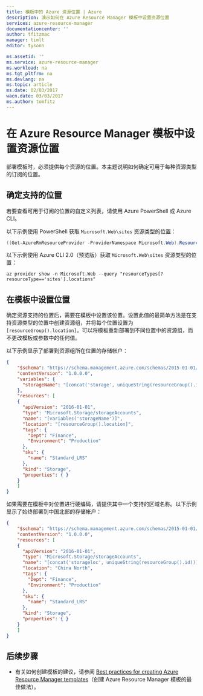 ```yaml
---
title: 模板中的 Azure 资源位置 | Azure
description: 演示如何在 Azure Resource Manager 模板中设置资源位置
services: azure-resource-manager
documentationcenter: ''
author: tfitzmac
manager: timlt
editor: tysonn

ms.assetid: ''
ms.service: azure-resource-manager
ms.workload: na
ms.tgt_pltfrm: na
ms.devlang: na
ms.topic: article
ms.date: 02/03/2017
wacn.date: 03/03/2017
ms.author: tomfitz
---
```


# 在 Azure Resource Manager 模板中设置资源位置
部署模板时，必须提供每个资源的位置。本主题说明如何确定可用于每种资源类型的订阅的位置。

## 确定支持的位置

<!-- regions/services not supported on Azure.cn-->
<!--有关每种资源类型支持的位置的完整列表，请参阅[可用产品（按区域）](https://azure.microsoft.com/regions/services/)。但是，你的订阅可能无法访问该列表中的所有位置。-->
若要查看可用于订阅的位置的自定义列表，请使用 Azure PowerShell 或 Azure CLI。

以下示例使用 PowerShell 获取 `Microsoft.Web\sites` 资源类型的位置：

```powershell
((Get-AzureRmResourceProvider -ProviderNamespace Microsoft.Web).ResourceTypes | Where-Object ResourceTypeName -eq sites).Locations
```

以下示例使用 Azure CLI 2.0（预览版）获取 `Microsoft.Web\sites` 资源类型的位置：

```azurecli
az provider show -n Microsoft.Web --query "resourceTypes[?resourceType=='sites'].locations"
```

## 在模板中设置位置

确定资源支持的位置后，需要在模板中设置该位置。设置此值的最简单方法是在支持资源类型的位置中创建资源组，并将每个位置设置为 `[resourceGroup().location]`。可以将模板重新部署到不同位置中的资源组，而不更改模板或参数中的任何值。

以下示例显示了部署到资源组所在位置的存储帐户：

```json
{
    "$schema": "https://schema.management.azure.com/schemas/2015-01-01/deploymentTemplate.json#",
    "contentVersion": "1.0.0.0",
    "variables": {
      "storageName": "[concat('storage', uniqueString(resourceGroup().id))]"
    },
    "resources": [
    {
      "apiVersion": "2016-01-01",
      "type": "Microsoft.Storage/storageAccounts",
      "name": "[variables('storageName')]",
      "location": "[resourceGroup().location]",
      "tags": {
        "Dept": "Finance",
        "Environment": "Production"
      },
      "sku": {
        "name": "Standard_LRS"
      },
      "kind": "Storage",
      "properties": { }
    }
    ]
}
```

如果需要在模板中对位置进行硬编码，请提供其中一个支持的区域名称。以下示例显示了始终部署到中国北部的存储帐户：

```json
{
    "$schema": "https://schema.management.azure.com/schemas/2015-01-01/deploymentTemplate.json#",
    "contentVersion": "1.0.0.0",
    "resources": [
    {
      "apiVersion": "2016-01-01",
      "type": "Microsoft.Storage/storageAccounts",
      "name": "[concat('storageloc', uniqueString(resourceGroup().id))]",
      "location": "China North",
      "tags": {
        "Dept": "Finance",
        "Environment": "Production"
      },
      "sku": {
        "name": "Standard_LRS"
      },
      "kind": "Storage",
      "properties": { }
    }
    ]
}
```

## 后续步骤
* 有关如何创建模板的建议，请参阅 [Best practices for creating Azure Resource Manager templates](./resource-manager-template-best-practices.md)（创建 Azure Resource Manager 模板的最佳做法）。

<!---HONumber=Mooncake_0227_2017-->
<!-- Update_Description: new articles about how to set the location in the template of azure resource manager-->